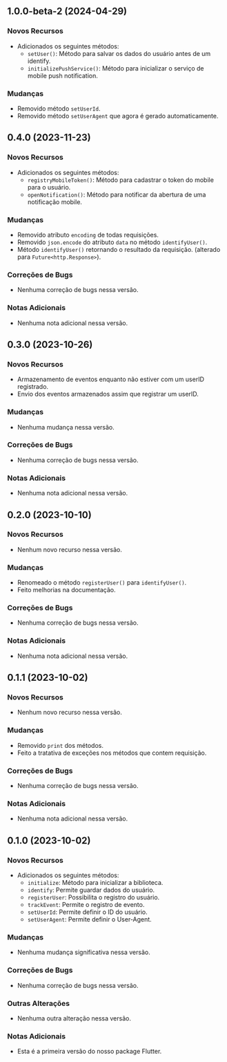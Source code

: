 ## 1.0.0-beta-2 (2024-04-29)

### Novos Recursos

- Adicionados os seguintes métodos:
  - `setUser()`: Método para salvar os dados do usuário antes de um identify.
  - `initializePushService()`: Método para inicializar o serviço de mobile push notification.

### Mudanças

- Removido método `setUserId`.
- Removido método `setUserAgent` que agora é gerado automaticamente.

## 0.4.0 (2023-11-23)

### Novos Recursos

- Adicionados os seguintes métodos:
  - `registryMobileToken()`: Método para cadastrar o token do mobile para o usuário.
  - `openNotification()`: Método para notificar da abertura de uma notificação mobile.

### Mudanças

- Removido atributo `encoding` de todas requisições.
- Removido `json.encode` do atributo `data` no método `identifyUser()`.
- Método `identifyUser()` retornando o resultado da requisição. (alterado para `Future<http.Response>`).

### Correções de Bugs

- Nenhuma correção de bugs nessa versão.

### Notas Adicionais

- Nenhuma nota adicional nessa versão.

## 0.3.0 (2023-10-26)

### Novos Recursos

- Armazenamento de eventos enquanto não estiver com um userID registrado.
- Envio dos eventos armazenados assim que registrar um userID.

### Mudanças

- Nenhuma mudança nessa versão.

### Correções de Bugs

- Nenhuma correção de bugs nessa versão.

### Notas Adicionais

- Nenhuma nota adicional nessa versão.

## 0.2.0 (2023-10-10)

### Novos Recursos

- Nenhum novo recurso nessa versão.

### Mudanças

- Renomeado o método `registerUser()` para `identifyUser()`.
- Feito melhorias na documentação.

### Correções de Bugs

- Nenhuma correção de bugs nessa versão.

### Notas Adicionais

- Nenhuma nota adicional nessa versão.

## 0.1.1 (2023-10-02)

### Novos Recursos

- Nenhum novo recurso nessa versão.

### Mudanças

- Removido `print` dos métodos.
- Feito a tratativa de exceções nos métodos que contem requisição.

### Correções de Bugs

- Nenhuma correção de bugs nessa versão.

### Notas Adicionais

- Nenhuma nota adicional nessa versão.

## 0.1.0 (2023-10-02)

### Novos Recursos

- Adicionados os seguintes métodos:
  - `initialize`: Método para inicializar a biblioteca.
  - `identify`: Permite guardar dados do usuário.
  - `registerUser`: Possibilita o registro do usuário.
  - `trackEvent`: Permite o registro de evento.
  - `setUserId`: Permite definir o ID do usuário.
  - `setUserAgent`: Permite definir o User-Agent.

### Mudanças

- Nenhuma mudança significativa nessa versão.

### Correções de Bugs

- Nenhuma correção de bugs nessa versão.

### Outras Alterações

- Nenhuma outra alteração nessa versão.

### Notas Adicionais

- Esta é a primeira versão do nosso package Flutter.
